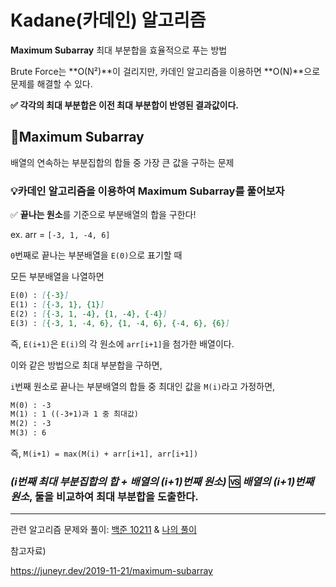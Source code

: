 # Kadane(카데인) 알고리즘

**Maximum Subarray** 최대 부분합을 효율적으로 푸는 방법

Brute Force는 **O(N²)**이 걸리지만, 카데인 알고리즘을 이용하면 **O(N)**으로 문제를 해결할 수 있다.

**✅ 각각의 최대 부분합은 이전 최대 부분합이 반영된 결과값이다.**



## 🔎Maximum Subarray

배열의 연속하는 부분집합의 합들 중 가장 큰 값을 구하는 문제



### 💡카데인 알고리즘을 이용하여 Maximum Subarray를 풀어보자

✅ **끝나는 원소**를 기준으로 부분배열의 합을 구한다!

ex.  arr = `[-3, 1, -4, 6]`

`0`번째로 끝나는 부분배열을 `E(0)`으로 표기할 때

모든 부분배열을 나열하면

```markdown
E(0) : [{-3}]
E(1) : [{-3, 1}, {1}]
E(2) : [{-3, 1, -4}, {1, -4}, {-4}]
E(3) : [{-3, 1, -4, 6}, {1, -4, 6}, {-4, 6}, {6}]
```

즉, `E(i+1)`은 `E(i)`의 각 원소에 `arr[i+1]`을 첨가한 배열이다.

이와 같은 방법으로 최대 부분합을 구하면,

`i`번째 원소로 끝나는 부분배열의 합들 중 최대인 값을 `M(i)`라고 가정하면,

```markdown
M(0) : -3
M(1) : 1 ((-3+1)과 1 중 최대값)
M(2) : -3
M(3) : 6
```

즉, `M(i+1) = max(M(i) + arr[i+1], arr[i+1])`

### *(i번째 최대 부분집합의 합 + 배열의 (i+1)번째 원소)* 🆚 *배열의 (i+1)번째 원소*, 둘을 비교하여 최대 부분합을 도출한다.



---

관련 알고리즘 문제와 풀이: [백준 10211](https://www.acmicpc.net/problem/10211) & [나의 풀이](https://github.com/hyehye66/algorithm/blob/master/BOJ/10211.md)

참고자료)

https://juneyr.dev/2019-11-21/maximum-subarray